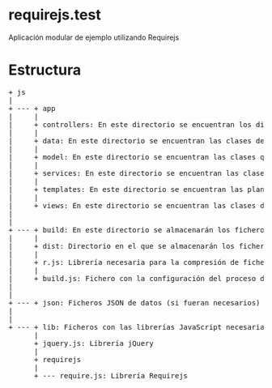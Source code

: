 requirejs.test
==============

Aplicación modular de ejemplo utilizando Requirejs

Estructura
==========
<pre>
+ js
|
+ --- + app
|     |
|     + controllers: En este directorio se encuentran los distintos controladores de la aplicación
|     |
|     + data: En este directorio se encuentran las clases de la capa de datos que se encargan de insertar/obtener/modificar/eliminar información
|     |
|     + model: En este directorio se encuentran las clases que modelan las entidades que manejará la aplicación
|     |
|     + services: En este directorio se encuentran las clases de la capa de negocio
|     |
|     + templates: En este directorio se encuentran las plantillas HTML utilizadas para renderizar contenidos en la capa de la vista
|     |
|     + views: En este directorio se encuentran las clases de la capa de vista
|
|
+ --- + build: En este directorio se almacenarán los ficheros comprimidos tras la compresión. Contendrá lo siguiente
|     |
|     + dist: Directorio en el que se almacenarán los ficheros comprimidos
|     |
|     + r.js: Librería necesaria para la compresión de ficheros.
|     |
|     + build.js: Fichero con la configuración del proceso de compresión.
|
|
+ --- + json: Ficheros JSON de datos (si fueran necesarios)
|
|
+ --- + lib: Ficheros con las librerías JavaScript necesarias. Contendrá al menos las aquí definidas
      |
      + jquery.js: Librería jQuery
      |
      + requirejs
      |
      + --- require.js: Librería Requirejs
</pre>